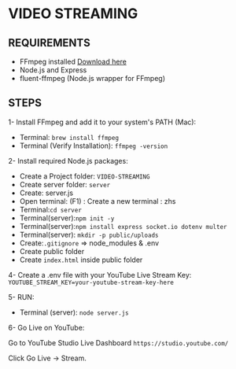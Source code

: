 # VIDEO STREAMING

## REQUIREMENTS

- FFmpeg installed [Download here](https://ffmpeg.org/download.html)
- Node.js and Express
- fluent-ffmpeg (Node.js wrapper for FFmpeg)

## STEPS

1- Install FFmpeg and add it to your system's PATH (Mac):

- Terminal: `brew install ffmpeg`
- Terminal (Verify Installation): `ffmpeg -version`

2- Install required Node.js packages:

- Create a Project folder: `VIDEO-STREAMING`
- Create server folder: `server`
- Create: server.js
- Open terminal: (F1) : Create a new terminal : zhs
- Terminal:`cd server`
- Terminal(server):`npm init -y`
- Terminal(server):`npm install express socket.io dotenv multer`
- Terminal(server): `mkdir -p public/uploads`
- Create:`.gitignore` => node_modules & .env
- Create public folder
- Create `index.html` inside public folder

4- Create a .env file with your YouTube Live Stream Key:
`YOUTUBE_STREAM_KEY=your-youtube-stream-key-here`

5- RUN:

- Terminal (server): `node server.js`

6- Go Live on YouTube:

Go to YouTube Studio Live Dashboard `https://studio.youtube.com/`

Click Go Live → Stream.

